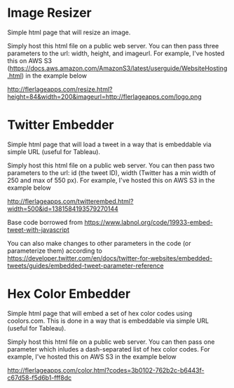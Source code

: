 # Image Resizer
Simple html page that will resize an image.

Simply host this html file on a public web server. You can then pass three parameters to the url: width, height, and imageurl. For example, I've hosted this on AWS S3 (https://docs.aws.amazon.com/AmazonS3/latest/userguide/WebsiteHosting.html) in the example below

http://flerlageapps.com/resize.html?height=84&width=200&imageurl=http://flerlageapps.com/logo.png


# Twitter Embedder
Simple html page that will load a tweet in a way that is embeddable via simple URL (useful for Tableau).

Simply host this html file on a public web server. You can then pass two parameters to the url: id (the tweet ID), width (Twitter has a min width of 250 and max of 550 px). For example, I've hosted this on AWS S3 in the example below

http://flerlageapps.com/twitterembed.html?width=500&id=1381584193579270144

Base code borrowed from https://www.labnol.org/code/19933-embed-tweet-with-javascript

You can also make changes to other parameters in the code (or parameterize them) according to https://developer.twitter.com/en/docs/twitter-for-websites/embedded-tweets/guides/embedded-tweet-parameter-reference


# Hex Color Embedder
Simple html page that will embed a set of hex color codes using coolors.com. This is done in a way that is embeddable via simple URL (useful for Tableau).

Simply host this html file on a public web server. You can then pass one parameter which inludes a dash-separated list of hex color codes. For example, I've hosted this on AWS S3 in the example below

http://flerlageapps.com/color.html?codes=3b0102-762b2c-b6443f-c67d58-f5d6b1-fff8dc
